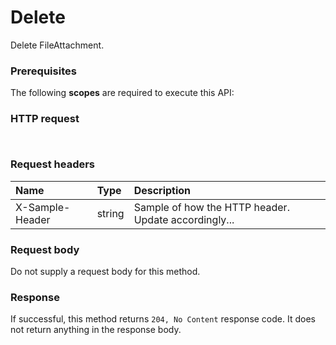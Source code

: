# Delete

Delete FileAttachment.
### Prerequisites
The following **scopes** are required to execute this API: 
### HTTP request
<!-- { "blockType": "ignored" } -->
```http


```
### Request headers
| Name       | Type | Description|
|:---------------|:--------|:----------|
| X-Sample-Header  | string  | Sample of how the HTTP header. Update accordingly...|

### Request body
Do not supply a request body for this method.


### Response
If successful, this method returns `204, No Content` response code. It does not return anything in the response body.


<!-- uuid: 2556a023-c564-4f3f-b253-18896b576c6f
2015-10-16 01:35:17 UTC -->
<!-- {
  "type": "#page.annotation",
  "description": "Delete",
  "keywords": "",
  "section": "documentation",
  "tocPath": ""
}-->